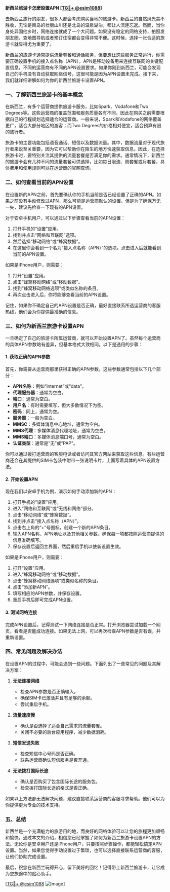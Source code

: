 **新西兰旅游卡怎麽設置APN [[TG💪+ @esim1088](https://t.me/s/esim1088)]**

去新西兰旅行的朋友，很多人都会考虑购买当地的旅游卡。新西兰的自然风光美不胜收，无论是南岛的壮丽山川还是北岛的温泉湖泊，都让人流连忘返。然而，当你身处异国他乡时，网络连接就成了一个大问题。如果没有稳定的网络支持，拍照发朋友圈、查地图导航或者预订住宿都会变得非常不便。这时候，选择一张合适的旅游卡就显得尤为重要了。

新西兰的旅游卡通常提供流量套餐和通话服务，但要想让这些服务正常运行，你需要正确设置手机的接入点名称（APN）。APN是移动设备用来连接互联网的关键配置信息，不同的运营商有不同的APN设置要求。如果你刚到新西兰，可能会发现自己的手机没有自动获取网络信号，这很可能是因为APN设置未完成。接下来，我们就详细讲解如何为你的新西兰旅游卡设置APN。

### 一、了解新西兰旅游卡的基本概念

在新西兰，有多个运营商提供旅游卡服务，比如Spark、Vodafone和Two Degrees等。这些运营商的覆盖范围和服务质量各有不同，因此在购买之前需要根据自己的行程规划选择适合的运营商。一般来说，Spark和Vodafone的网络覆盖更广，适合大部分地区的游客；而Two Degrees的价格相对便宜，适合预算有限的旅行者。

旅游卡的主要功能包括语音通话、短信以及数据流量。其中，数据流量对于现代旅行者来说至关重要，因为它可以帮助你在陌生的地方快速获取信息。因此，在选择旅游卡时，要特别关注其提供的流量套餐是否满足你的需求。通常情况下，新西兰的旅游卡会有几种不同的流量套餐可供选择，比如每日限流、周套餐或月套餐，具体费用和使用规则可以在运营商的官网查询。

### 二、如何查看当前的APN设置

在设置新的APN之前，首先要确认你的手机当前是否已经设置了正确的APN。如果之前没有手动修改过APN，那么可能是运营商默认的设置。但是为了确保万无一失，建议先检查一下现有的APN设置。

对于安卓手机用户，可以通过以下步骤查看当前的APN设置：

1. 打开手机的“设置”应用。
2. 找到并点击“网络和互联网”选项。
3. 然后选择“移动网络”或“蜂窝数据”。
4. 在这里你会看到一个名为“接入点名称（APN）”的选项。点击进入后就能看到当前的APN设置。

如果是iPhone用户，则需要：

1. 打开“设置”应用。
2. 点击“蜂窝移动网络”或“移动数据”。
3. 找到“蜂窝移动网络选项”或类似名称的条目。
4. 再次点击进入后，你将能够查看当前的APN设置。

记住，如果你不确定自己的APN设置是否正确，最好直接联系所选运营商的客服热线，他们会为你提供最准确的信息。

### 三、如何为新西兰旅游卡设置APN

一旦确定了自己的旅游卡所属运营商，就可以开始设置APN了。虽然每个运营商的具体APN参数略有差异，但基本格式大致相同。以下是通用的步骤：

#### 1. 获取正确的APN参数

首先，你需要从运营商那里获得正确的APN参数。这些参数通常包括以下几个部分：
- **APN名称**：例如“internet”或“data”。
- **代理服务器**：通常为空白。
- **端口**：通常为空白。
- **用户名**：有时需要填写，但大多数情况下为空。
- **密码**：同上，通常为空。
- **服务器**：一般为空白。
- **MMSC**：多媒体消息中心地址，通常为空白。
- **MMS代理**：多媒体消息代理地址，通常为空白。
- **MMS端口**：多媒体消息端口号，通常为空白。
- **认证类型**：通常是“无”或“PAP”。

你可以通过拨打运营商的客服电话或者访问其官方网站来获取这些信息。有些运营商还会在其提供的SIM卡包装中附带一张说明卡片，上面写着具体的APN设置方法。

#### 2. 开始设置APN

现在我们以安卓手机为例，演示如何手动添加新的APN：

1. 打开手机的“设置”应用。
2. 进入“网络和互联网”或“无线和网络”部分。
3. 点击“移动网络”或“蜂窝数据”。
4. 找到并点击“接入点名称（APN）”。
5. 点击右上角的“+”号图标，创建一个新的APN条目。
6. 输入APN名称、APN地址以及其他相关参数。确保每一项都按照运营商提供的信息准确填写。
7. 保存设置后返回主界面，然后重启手机以使新设置生效。

如果是iPhone用户，则需要：

1. 打开“设置”应用。
2. 进入“蜂窝移动网络”或“移动数据”。
3. 点击“蜂窝移动网络选项”或类似名称的条目。
4. 点击“添加新APN”。
5. 填写相应的APN参数，并保存设置。
6. 重启手机后即可完成APN设置。

#### 3. 测试网络连接

完成APN设置后，记得测试一下网络连接是否正常。打开浏览器尝试加载一个网页，看看是否能成功连接。如果无法上网，可以再次检查APN参数是否有误，并重新设置。

### 四、常见问题及解决办法

在设置APN的过程中，可能会遇到一些问题。下面列出了一些常见的问题及其解决方案：

1. **无法连接网络**
   - 检查APN参数是否正确输入。
   - 确保SIM卡已激活并且有足够的余额。
   - 尝试重启手机。

2. **流量速度慢**
   - 确认是否选择了适合自己需求的流量套餐。
   - 关闭不必要的后台应用程序，减少数据消耗。

3. **短信发送失败**
   - 检查短信中心号码是否正确。
   - 联系运营商确认短信服务是否开通。

4. **无法拨打国际长途**
   - 确认是否购买了包含国际长途的服务包。
   - 检查拨打国际长途的格式是否正确。

如果以上方法都无法解决问题，建议直接联系运营商的客服寻求帮助。他们可以为你提供更为专业的技术支持。

### 五、总结

新西兰是一个充满魅力的旅游目的地，而良好的网络体验可以让您的旅程更加顺畅和愉快。通过本文的介绍，相信您已经掌握了如何为新西兰旅游卡设置APN的方法。无论你是安卓用户还是iPhone用户，只要按照步骤操作，都能轻松搞定APN设置。当然，如果您觉得手动设置过于繁琐，也可以选择直接联系运营商的客服，让他们协助完成设置。

最后，祝您在新西兰玩得开心，留下美好的回忆！记得带上新西兰旅游卡，让它成为您旅途中的贴心助手。

[[TG💪+ @esim1088](https://t.me/s/esim1088) ![Image](https://i.postimg.cc/4NQfJmqS/Snipaste-2025-05-13-00-14-12.png)]